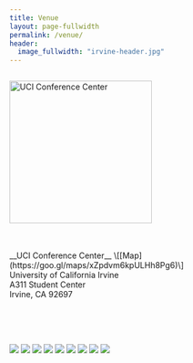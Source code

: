 ```yaml
---
title: Venue
layout: page-fullwidth
permalink: /venue/
header:
  image_fullwidth: "irvine-header.jpg"
---
```


<!-- Main Venue Card -->
<div id="main-venue-card" class="row align-middle">
<div class="columns small-6">
<p class="text-right">
<img src="{{ site.baseurl }}/assets/img/venue/conference-center-circle.png" alt="UCI Conference Center" style="width: 250px"/>
</p>
</div>
<div class="columns small-6 align" markdown="1">
<br />
<br />
__UCI Conference Center__ \[[Map](https://goo.gl/maps/xZpdvm6kpULHh8Pg6)\] <br>
University of California Irvine <br>
A311 Student Center <br>
Irvine, CA 92697 <br>
 <br>
</div>
</div>

<br /> <br />

<!-- Venue Photos -->
<div id="venue-photos">
<figure3 style="display:inline-block;">
  <img style="display:inline" src="{{ site.baseurl }}/assets/img/venue/tile_1.jpg">
</figure3>
<figure3 style="display:inline-block;">
  <img style="display:inline" src="{{ site.baseurl }}/assets/img/venue/tile_7.jpg">
</figure3>
<figure3 style="display:inline-block;">
  <img style="display:inline" src="{{ site.baseurl }}/assets/img/venue/tile_3.jpg">
</figure3>
<figure3 style="display:inline-block;">
  <img style="display:inline" src="{{ site.baseurl }}/assets/img/venue/tile_8.jpg">
</figure3>
<figure3 style="display:inline-block;">
  <img style="display:inline" src="{{ site.baseurl }}/assets/img/venue/tile_6.jpg">
</figure3>
<figure3 style="display:inline-block;">
  <img style="display:inline" src="{{ site.baseurl }}/assets/img/venue/tile_2.jpg">
</figure3>
<figure3 style="display:inline-block;"> <img style="display:inline" src="{{ site.baseurl }}/assets/img/venue/tile_4.jpg">
</figure3>
<figure3 style="display:inline-block;">
  <img style="display:inline" src="{{ site.baseurl }}/assets/img/venue/tile_5.jpg">
</figure3>
<figure3 style="display:inline-block;">
  <img style="display:inline" src="{{ site.baseurl }}/assets/img/venue/tile_9.jpg">
</figure3>
</div>
